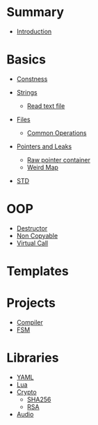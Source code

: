 # Summary

- [Introduction]()

# Basics

- [Constness](./const/README.md)
- [Strings]()
  - [Read text file](./strings/README.md)

- [Files]()
  - [Common Operations](./files/README.md)
- [Pointers and Leaks]()
  - [Raw pointer container](./pointers/raw/README.md)
  - [Weird Map](./std/map/README.md)
- [STD]()

# OOP

- [Destructor](./oop/destructor/README.md)
- [Non Copyable](./oop/non_copyable/README.md)
- [Virtual Call](./oop/virtual_call/README.md)

# Templates

# Projects

- [Compiler]()
- [FSM]()

# Libraries

- [YAML]()
- [Lua]()
- [Crypto]()
  - [SHA256](./crypto/sha.md)
  - [RSA](./crypto/rsa_encrypt_decrypt.md)
- [Audio]()